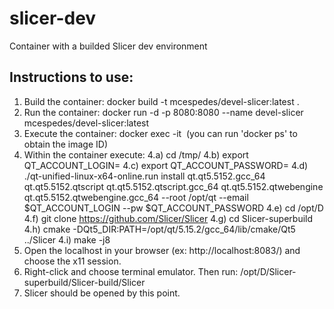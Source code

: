 # slicer-dev
Container with a builded Slicer dev environment

## Instructions to use:
1. Build the container: docker build -t mcespedes/devel-slicer:latest .
2. Run the container: docker run -d -p 8080:8080 --name devel-slicer mcespedes/devel-slicer:latest
3. Execute the container: docker exec -it <image ID> (you can run 'docker ps' to obtain the image ID)
4. Within the container execute:
    4.a) cd /tmp/
    4.b) export QT_ACCOUNT_LOGIN=<your qt account>
    4.c) export QT_ACCOUNT_PASSWORD=<your password>
    4.d) ./qt-unified-linux-x64-online.run install qt.qt5.5152.gcc_64 qt.qt5.5152.qtscript qt.qt5.5152.qtscript.gcc_64 qt.qt5.5152.qtwebengine qt.qt5.5152.qtwebengine.gcc_64 --root /opt/qt --email $QT_ACCOUNT_LOGIN --pw $QT_ACCOUNT_PASSWORD
    4.e) cd /opt/D
    4.f) git clone https://github.com/Slicer/Slicer
    4.g) cd Slicer-superbuild
    4.h) cmake -DQt5_DIR:PATH=/opt/qt/5.15.2/gcc_64/lib/cmake/Qt5 ../Slicer
    4.i) make -j8
5. Open the localhost in your browser (ex: http://localhost:8083/) and choose the x11 session.
6. Right-click and choose terminal emulator. Then run: /opt/D/Slicer-superbuild/Slicer-build/Slicer
7. Slicer should be opened by this point.